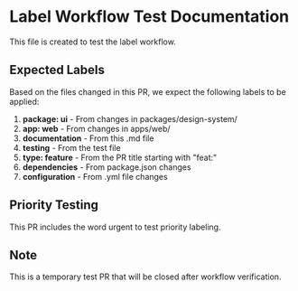 # Label Workflow Test Documentation

This file is created to test the label workflow.

## Expected Labels

Based on the files changed in this PR, we expect the following labels to be applied:

1. **package: ui** - From changes in packages/design-system/
2. **app: web** - From changes in apps/web/
3. **documentation** - From this .md file
4. **testing** - From the test file
5. **type: feature** - From the PR title starting with "feat:"
6. **dependencies** - From package.json changes
7. **configuration** - From .yml file changes

## Priority Testing

This PR includes the word urgent to test priority labeling.

## Note
This is a temporary test PR that will be closed after workflow verification.
